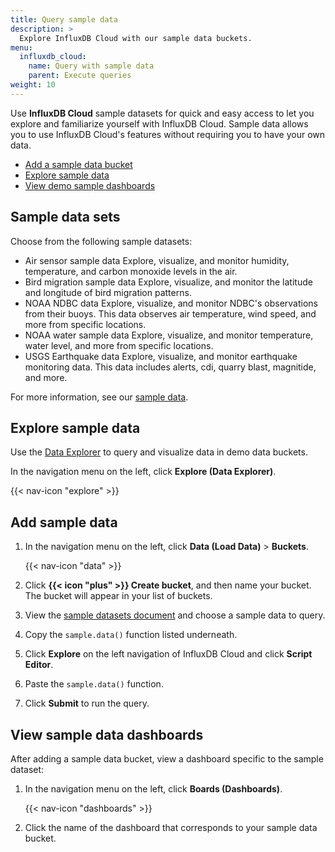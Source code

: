 ```yaml
---
title: Query sample data 
description: >
  Explore InfluxDB Cloud with our sample data buckets. 
menu:
  influxdb_cloud:
    name: Query with sample data
    parent: Execute queries
weight: 10
---
```


Use **InfluxDB Cloud** sample datasets for quick and easy access to let you explore and familiarize yourself with InfluxDB Cloud. Sample data allows you to use InfluxDB Cloud's features without requiring you to have your own data. 

- [Add a sample data bucket](#add-a-sample-data-bucket)
- [Explore sample data](#explore-demo-data)
- [View demo sample dashboards](#view-demo-data-dashboards)

## Sample data sets

Choose from the following sample datasets:

- Air sensor sample data
  Explore, visualize, and monitor humidity, temperature, and carbon monoxide levels in the air.
- Bird migration sample data
  Explore, visualize, and monitor the latitude and longitude of bird migration patterns. 
- NOAA NDBC data
  Explore, visualize, and monitor NDBC's observations from their buoys. This data observes air temperature, wind speed, and more from specific locations. 
- NOAA water sample data
  Explore, visualize, and monitor temperature, water level, and more from specific locations. 
- USGS Earthquake data
  Explore, visualize, and monitor earthquake monitoring data. This data includes alerts, cdi, quarry blast, magnitide, and more. 

For more information, see our [sample data](/influxdb/cloud/reference/sample-data/). 

## Explore sample data
Use the [Data Explorer](/influxdb/cloud/visualize-data/explore-metrics/)
to query and visualize data in demo data buckets.

In the navigation menu on the left, click **Explore (Data Explorer)**.

{{< nav-icon "explore" >}}

## Add sample data

1. In the navigation menu on the left, click **Data (Load Data)** > **Buckets**.

    {{< nav-icon "data" >}}

2. Click **{{< icon "plus" >}} Create bucket**, and then name your bucket. The bucket will appear in your list of buckets.
3. View the [sample datasets document](/influxdb/cloud/reference/sample-data/#sample-datasets) and choose a sample data to query. 
4. Copy the `sample.data()` function listed underneath. 
5. Click **Explore** on the left navigation of InfluxDB Cloud and click **Script Editor**. 
6. Paste the `sample.data()` function. 
7. Click **Submit** to run the query. 

## View sample data dashboards
After adding a sample data bucket, view a dashboard specific to the sample dataset:

1. In the navigation menu on the left, click **Boards (Dashboards)**.

    {{< nav-icon "dashboards" >}}

2. Click the name of the dashboard that corresponds to your sample data bucket.
